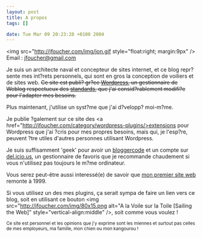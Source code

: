 ```yaml
--- 
layout: post
title: A propos
tags: []

date: Tue Mar 09 20:23:28 +0100 2004
---
```


<img src="http://jfoucher.com/img/jon.gif style="float:right; margin:9px" />
Email : <a href="mailto:jfoucher@gmail.com">jfoucher@gmail.com</a>

Je suis un architecte naval et concepteur de sites internet, et ce blog repr?sente mes int?rets personnels, qui sont en gros la conception de voiliers et de sites web.
<s>Ce site est publi? gr?ce   <a href="http://wordpress.org" title="Plateforme s?mantique de publication personnelle">Wordpress</a>, un gestionnaire de Weblog respectueux des <a href="http://openweb.eu.org/articles/pourquoi_standards/" title="Pourquoi respecter les standards du web">standards</a>, que j'ai consid?rablement modifi?e pour l'adapter   mes besoins.</s>

Plus maintenant, j'utilise un syst?me que j'ai d?velopp? moi-m?me.

Je publie ?galement sur ce site des <a href="http://jfoucher.com/category/wordpress-plugins/>extensions pour Wordpress</a> que j'ai ?cris pour mes propres besoins, mais qui, je l'esp?re, peuvent ?tre utiles   d'autres personnes utilisant Wordpress.

Je suis suffisamment 'geek' pour avoir un <a href="http://travis.kroh.net/blogger_decoder/?code=B4%20d%2B%2B%20t%2B%20k%20s%2B%20u-%20f%20i-%20o%2B%20x--%20e%20l-%20c--">bloggercode</a> et un compte sur <a href="http://del.icio.us">del.icio.us</a>, un gestionnaire de favoris que je recommande chaudement si vous n'utilisez pas toujours le m?me ordinateur.

Vous serez peut-être aussi interessé(e) de savoir que <a href="http://web.archive.org/web/*/http://perso.wanadoo.fr/foucher.yacht.design">mon premier site web</a> remonte à 1999.

Si vous utilisez un des mes plugins, ça serait sympa de faire un lien vers ce blog, soit en utilisant ce bouton <img src="http://jfoucher.com/img/80x15.png alt="A la Voile sur la Toile [Sailing the Web]" style="vertical-align:middle" />, soit comme vous voulez !

<small>Ce site est personnel et les opinions que j'y exprime sont les miennes et surtout pas celles de mes employeurs, ma famille, mon chien ou mon kangourou !</small>

